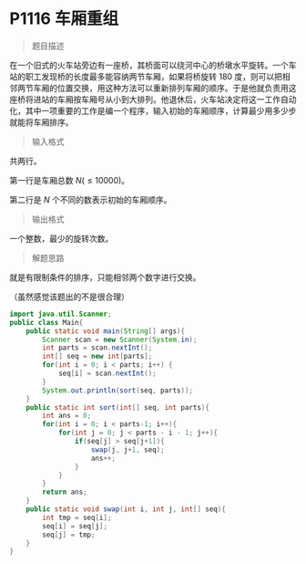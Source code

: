 # P1116 车厢重组

> 题目描述

在一个旧式的火车站旁边有一座桥，其桥面可以绕河中心的桥墩水平旋转。一个车站的职工发现桥的长度最多能容纳两节车厢，如果将桥旋转 $180$ 度，则可以把相邻两节车厢的位置交换，用这种方法可以重新排列车厢的顺序。于是他就负责用这座桥将进站的车厢按车厢号从小到大排列。他退休后，火车站决定将这一工作自动化，其中一项重要的工作是编一个程序，输入初始的车厢顺序，计算最少用多少步就能将车厢排序。

> 输入格式

共两行。  

第一行是车厢总数 $N( \le 10000)$。

第二行是 $N$ 个不同的数表示初始的车厢顺序。

> 输出格式

一个整数，最少的旋转次数。

> 解题思路

就是有限制条件的排序，只能相邻两个数字进行交换。

（虽然感觉该题出的不是很合理）

```java
import java.util.Scanner;
public class Main{
    public static void main(String[] args){
        Scanner scan = new Scanner(System.in);
		int parts = scan.nextInt();
		int[] seq = new int[parts]; 
		for(int i = 0; i < parts; i++) {
			seq[i] = scan.nextInt();
		}
		System.out.println(sort(seq, parts));
    }
    public static int sort(int[] seq, int parts){
        int ans = 0;
        for(int i = 0; i < parts-1; i++){
            for(int j = 0; j < parts - i - 1; j++){
                if(seq[j] > seq[j+1]){
                    swap(j, j+1, seq);
                    ans++;
                }
            }
        }
        return ans;
    }
    public static void swap(int i, int j, int[] seq){
        int tmp = seq[i];
        seq[i] = seq[j];
        seq[j] = tmp;
    }
}
```

